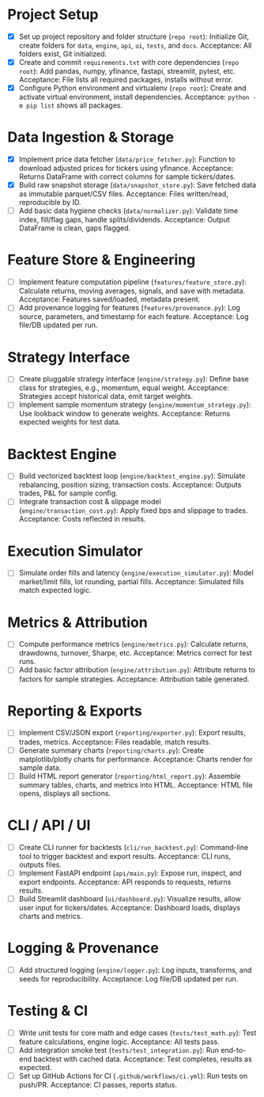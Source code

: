 # **Project Setup**
- [x] Set up project repository and folder structure (`repo root`): Initialize Git, create folders for `data`, `engine`, `api`, `ui`, `tests`, and `docs`. Acceptance: All folders exist, Git initialized.
- [x] Create and commit `requirements.txt` with core dependencies (`repo root`): Add pandas, numpy, yfinance, fastapi, streamlit, pytest, etc. Acceptance: File lists all required packages, installs without error.
- [x] Configure Python environment and virtualenv (`repo root`): Create and activate virtual environment, install dependencies. Acceptance: `python -m pip list` shows all packages.

# **Data Ingestion & Storage**
- [x] Implement price data fetcher (`data/price_fetcher.py`): Function to download adjusted prices for tickers using yfinance. Acceptance: Returns DataFrame with correct columns for sample tickers/dates.
- [x] Build raw snapshot storage (`data/snapshot_store.py`): Save fetched data as immutable parquet/CSV files. Acceptance: Files written/read, reproducible by ID.
- [ ] Add basic data hygiene checks (`data/normalizer.py`): Validate time index, fill/flag gaps, handle splits/dividends. Acceptance: Output DataFrame is clean, gaps flagged.

# **Feature Store & Engineering**
- [ ] Implement feature computation pipeline (`features/feature_store.py`): Calculate returns, moving averages, signals, and save with metadata. Acceptance: Features saved/loaded, metadata present.
- [ ] Add provenance logging for features (`features/provenance.py`): Log source, parameters, and timestamp for each feature. Acceptance: Log file/DB updated per run.

# **Strategy Interface**
- [ ] Create pluggable strategy interface (`engine/strategy.py`): Define base class for strategies, e.g., momentum, equal weight. Acceptance: Strategies accept historical data, emit target weights.
- [ ] Implement sample momentum strategy (`engine/momentum_strategy.py`): Use lookback window to generate weights. Acceptance: Returns expected weights for test data.

# **Backtest Engine**
- [ ] Build vectorized backtest loop (`engine/backtest_engine.py`): Simulate rebalancing, position sizing, transaction costs. Acceptance: Outputs trades, P&L for sample config.
- [ ] Integrate transaction cost & slippage model (`engine/transaction_cost.py`): Apply fixed bps and slippage to trades. Acceptance: Costs reflected in results.

# **Execution Simulator**
- [ ] Simulate order fills and latency (`engine/execution_simulator.py`): Model market/limit fills, lot rounding, partial fills. Acceptance: Simulated fills match expected logic.

# **Metrics & Attribution**
- [ ] Compute performance metrics (`engine/metrics.py`): Calculate returns, drawdowns, turnover, Sharpe, etc. Acceptance: Metrics correct for test runs.
- [ ] Add basic factor attribution (`engine/attribution.py`): Attribute returns to factors for sample strategies. Acceptance: Attribution table generated.

# **Reporting & Exports**
- [ ] Implement CSV/JSON export (`reporting/exporter.py`): Export results, trades, metrics. Acceptance: Files readable, match results.
- [ ] Generate summary charts (`reporting/charts.py`): Create matplotlib/plotly charts for performance. Acceptance: Charts render for sample data.
- [ ] Build HTML report generator (`reporting/html_report.py`): Assemble summary tables, charts, and metrics into HTML. Acceptance: HTML file opens, displays all sections.

# **CLI / API / UI**
- [ ] Create CLI runner for backtests (`cli/run_backtest.py`): Command-line tool to trigger backtest and export results. Acceptance: CLI runs, outputs files.
- [ ] Implement FastAPI endpoint (`api/main.py`): Expose run, inspect, and export endpoints. Acceptance: API responds to requests, returns results.
- [ ] Build Streamlit dashboard (`ui/dashboard.py`): Visualize results, allow user input for tickers/dates. Acceptance: Dashboard loads, displays charts and metrics.

# **Logging & Provenance**
- [ ] Add structured logging (`engine/logger.py`): Log inputs, transforms, and seeds for reproducibility. Acceptance: Log file/DB updated per run.

# **Testing & CI**
- [ ] Write unit tests for core math and edge cases (`tests/test_math.py`): Test feature calculations, engine logic. Acceptance: All tests pass.
- [ ] Add integration smoke test (`tests/test_integration.py`): Run end-to-end backtest with cached data. Acceptance: Test completes, results as expected.
- [ ] Set up GitHub Actions for CI (`.github/workflows/ci.yml`): Run tests on push/PR. Acceptance: CI passes, reports status.

